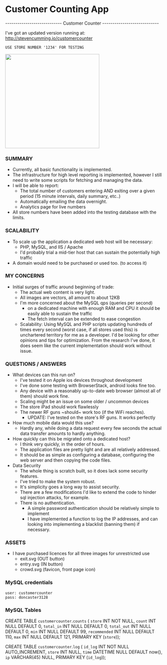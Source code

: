 # Customer Counting App


---------------------------- Customer Counter ----------------------------

I've got an updated version running at:
	http://stevencumming.io/customercounter
	
	USE STORE NUMBER '1234' FOR TESTING

<kbd><img width="300px" src="http://stevencumming.com:8080/cos30015/dumping_ground/customercounter_screenshot.png" /></kbd>

### SUMMARY
- Currently, all basic functionality is implemented.
- The infrastructure for high level reporting is implemented,
	however I still need to write some scripts for fetching
	and managing the data.
- I will be able to report:
	- The total number of customers entering AND exiting over a 
		given period (15 minute intervals, daily summary, etc..)
	- Automatically emailing the data overnight.
	- Analytics page for live numbers
- All store numbers have been added into the testing database with the
	limits.


### SCALABILITY
- To scale up the application a dedicated web host will be necessary:
	- PHP, MySQL, and IIS / Apache
	- I'd probably trial a mid-tier host that can sustain the potentially high traffic
- A domain would need to be purchased or used too. (to access it)


### MY CONCERNS
- Initial surges of traffic around beginning of trade:
	- The actual web content is very light.
	- All images are vectors, all amount to about 12KB
	- I'm more concerned about the MySQL qps (queries per second)
		- on a dedicated machine with enough RAM and CPU it should
			be easily able to sustain the traffic
		- The fetch interval can be extended to ease congestion
	- Scalability: Using MySQL and PHP scripts updating hundreds of times 
	every second (worst case, if all stores used this) is unchartered 
	territory for me as a developer. I'd be looking for other opinions and
	tips for optimization. From the research I've done, it does seem like
	the current implementation should work without issue.


### QUESTIONS / ANSWERS 
- What devices can this run on?
	- I've tested it on Apple ios devices throughout development
	- I've done some testing with BrowserStack, android looks fine too.
	- Any device with a reasonably up-to-date web browser (almost all of
		them) should work fine.
	- Scaling might be an issue on some older / uncommon devices
	- The store iPad should work flawlessly
	- The newer RF guns ~should~ work too (if the WiFi reaches).
		- UPDATE: I've tested on the store's RF guns. It works perfectly
- How much mobile data would this use?
	- Hardly any, while doing a data request every few seconds the actual
		data transfer amounts to hardly anything.
- How quickly can this be migrated onto a dedicated host?
	- I think very quickly, in the order of hours.
	- The application files are pretty light and are all relatively 
		addressed.
	- It should be as simple as configuring a database, configuring the web server and
		then copying the code files.
- Data Security
	- The whole thing is scratch built, so it does lack some security features.
	- I've tried to make the system robust.
	- It's simplicity goes a long way to assist security.
	- There are a few modifications I'd like to extend the code to hinder sql injection 
		attacks, for example.
	- There is no authentication.
		- A simple password authentication should be relatively simple to implement
		- I have implemented a function to log the IP addresses, and can 
			looking into implementing a blacklist (banning them) if 
			necessary.
	
	
	

### ASSETS
- I have purchased licences for all three images for unrestricted use
    - exit.svg (OUT button)
    - entry.svg (IN button)
    - crowd.svg	(favicon, front page icon)
	







### MySQL credentials
	user: customercounter
	pass: doncaster3128



### MySQL Tables

CREATE TABLE `customercounter`.`counts` (
  `store` INT NOT NULL,
  `count` INT NULL DEFAULT 0,
  `total_in` INT NULL DEFAULT 0,
  `total_out` INT NULL DEFAULT 0,
  `min` INT NULL DEFAULT 99,
  `recommended` INT NULL DEFAULT 110,
  `max` INT NULL DEFAULT 121,
  PRIMARY KEY (`store`));

CREATE TABLE `customercounter`.`log` (
  `id_log` INT NOT NULL AUTO_INCREMENT,
  `store` INT NULL,
  `time` DATETIME NULL DEFAULT now(),
  `ip` VARCHAR(45) NULL,
  PRIMARY KEY (`id_log`));
  







